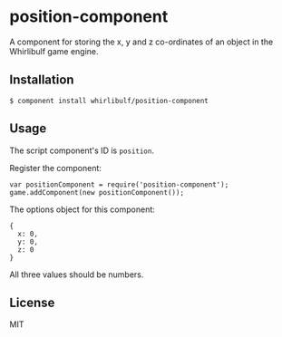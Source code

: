 
# position-component

A component for storing the x, y and z co-ordinates of an object in the Whirlibulf game engine.


## Installation

    $ component install whirlibulf/position-component


## Usage

The script component's ID is `position`.

Register the component:

    var positionComponent = require('position-component');
    game.addComponent(new positionComponent());

The options object for this component:

    {
      x: 0,
      y: 0,
      z: 0
    }

All three values should be numbers.
   

## License

  MIT
